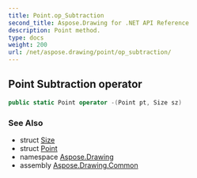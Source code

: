 ```yaml
---
title: Point.op_Subtraction
second_title: Aspose.Drawing for .NET API Reference
description: Point method. 
type: docs
weight: 200
url: /net/aspose.drawing/point/op_subtraction/
---
```

## Point Subtraction operator

```csharp
public static Point operator -(Point pt, Size sz)
```

### See Also

* struct [Size](../../size/)
* struct [Point](../)
* namespace [Aspose.Drawing](../../point/)
* assembly [Aspose.Drawing.Common](../../../)


